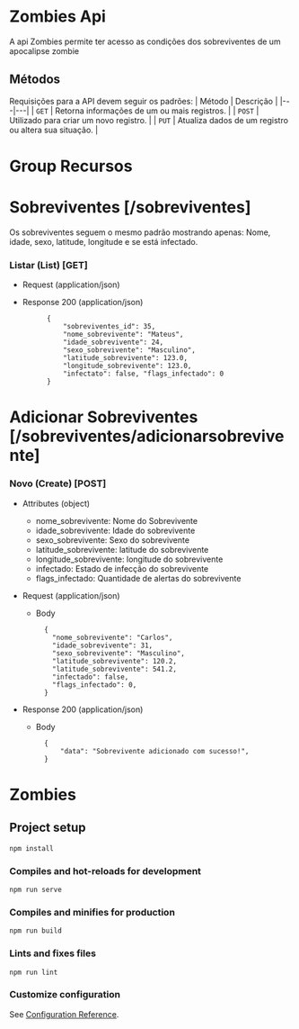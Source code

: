 # Zombies Api
A api Zombies permite ter acesso as condições dos sobreviventes de um apocalipse zombie 

## Métodos
Requisições para a API devem seguir os padrões:
| Método | Descrição |
|---|---|
| `GET` | Retorna informações de um ou mais registros. |
| `POST` | Utilizado para criar um novo registro. |
| `PUT` | Atualiza dados de um registro ou altera sua situação. |

# Group Recursos


# Sobreviventes [/sobreviventes]

Os sobreviventes seguem o mesmo padrão mostrando apenas: Nome, idade, sexo, latitude, longitude e se está infectado.


### Listar (List) [GET]

+ Request (application/json)


+ Response 200 (application/json)
        
            {
                "sobreviventes_id": 35, 
                "nome_sobrevivente": "Mateus", 
                "idade_sobrevivente": 24, 
                "sexo_sobrevivente": "Masculino", 
                "latitude_sobrevivente": 123.0, 
                "longitude_sobrevivente": 123.0, 
                "infectato": false, "flags_infectado": 0
            }



# Adicionar Sobreviventes [/sobreviventes/adicionarsobrevivente]

### Novo (Create) [POST]

+ Attributes (object)

    + nome_sobrevivente: Nome do Sobrevivente
    + idade_sobrevivente: Idade do sobrevivente
    + sexo_sobrevivente: Sexo do sobrevivente
    + latitude_sobrevivente: latitude do sobrevivente
    + longitude_sobrevivente: longitude do sobrevivente
    + infectado: Estado de infecção do sobrevivente
    + flags_infectado: Quantidade de alertas do sobrevivente

+ Request (application/json)

    + Body

            {
              "nome_sobrevivente": "Carlos",
              "idade_sobrevivente": 31,
              "sexo_sobrevivente": "Masculino",
              "latitude_sobrevivente": 120.2,
              "latitude_sobrevivente": 541.2,
              "infectado": false,
              "flags_infectado": 0,
            }

+ Response 200 (application/json) 

    + Body

            {
                "data": "Sobrevivente adicionado com sucesso!",
            }


# Zombies

## Project setup
```
npm install
```

### Compiles and hot-reloads for development
```
npm run serve
```

### Compiles and minifies for production
```
npm run build
```

### Lints and fixes files
```
npm run lint
```

### Customize configuration
See [Configuration Reference](https://cli.vuejs.org/config/).
